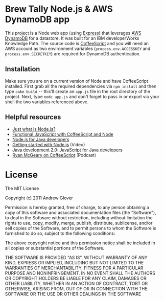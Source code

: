 # Brew Tally Node.js & AWS DynamoDB app 

This project is a Node web app (using [Express](http://expressjs.com/)) that leverages [AWS DynamoDB](http://aws.amazon.com/dynamodb/) for a datastore. It was built for an IBM developerWorks Knowledge Path. The source code is [CoffeeScript](http://coffeescript.org/) and you will need an AWS account as two environment variables (`process.env.ACCESSKEY` and `process.env.SECRETKEY`) are required for DynamoDB authentication. 

## Installation

Make sure you are on a current version of Node and have CoffeeScript installed. First grab all the required dependencies via `npm install` and then type `cake build` -- this'll create an `app.js` file in the root directory of the project. Next, type `node app.js` and don't forget to pass in or export via your shell the two variables referenced above. 

## Helpful resources

* [Just what is Node.js?](http://www.ibm.com/developerworks/opensource/library/os-nodejs/index.html)
* [Functional JavaScript with CoffeeScript and Node](http://www.ibm.com/developerworks/java/library/j-coffeescript/index.html?ca=drs-)
* [Node.js for Java developers](http://www.ibm.com/developerworks/java/library/j-nodejs/)
* [Getting started with Node.js](http://www.ibm.com/developerworks/java/library/j-nodejs/) (Video)
* [Java development 2.0: JavaScript for Java developers](http://www.ibm.com/developerworks/java/library/j-javadev2-18/index.html)
* [Ryan McGeary on CoffeeScript](http://www.ibm.com/developerworks/java/library/j-gloverpodcast2/index.html#mcgeary) (Podcast)

# License

The MIT License

Copyright (c) 2011 Andrew Glover

Permission is hereby granted, free of charge, to any person obtaining a copy of this software and associated documentation files (the "Software"), to deal in the Software without restriction, including without limitation the rights to use, copy, modify, merge, publish, distribute, sublicense, and/or sell copies of the Software, and to permit persons to whom the Software is furnished to do so, subject to the following conditions:

The above copyright notice and this permission notice shall be included in all copies or substantial portions of the Software.

THE SOFTWARE IS PROVIDED "AS IS", WITHOUT WARRANTY OF ANY KIND, EXPRESS OR IMPLIED, INCLUDING BUT NOT LIMITED TO THE WARRANTIES OF MERCHANTABILITY, FITNESS FOR A PARTICULAR PURPOSE AND NONINFRINGEMENT. IN NO EVENT SHALL THE AUTHORS OR COPYRIGHT HOLDERS BE LIABLE FOR ANY CLAIM, DAMAGES OR OTHER LIABILITY, WHETHER IN AN ACTION OF CONTRACT, TORT OR OTHERWISE, ARISING FROM, OUT OF OR IN CONNECTION WITH THE SOFTWARE OR THE USE OR OTHER DEALINGS IN THE SOFTWARE